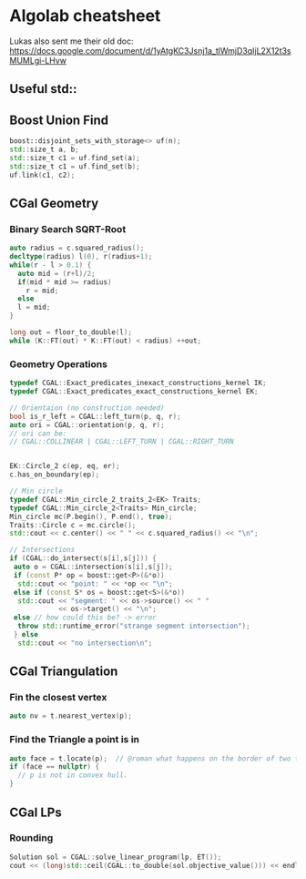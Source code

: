# Algolab cheatsheet
Lukas also sent me their old doc: https://docs.google.com/document/d/1yAtgKC3Jsnj1a_tlWmjD3qIjL2X12t3sMUMLgi-LHvw
## Useful std::

## Boost Union Find

```cpp
boost::disjoint_sets_with_storage<> uf(n);
std::size_t a, b;
std::size_t c1 = uf.find_set(a);
std::size_t c1 = uf.find_set(b);
uf.link(c1, c2);

```

## CGal Geometry


### Binary Search SQRT-Root
```cpp
auto radius = c.squared_radius();
decltype(radius) l(0), r(radius+1);
while(r - l > 0.1) {
  auto mid = (r+l)/2;
  if(mid * mid >= radius) 
    r = mid;
  else 
  l = mid;
}

long out = floor_to_double(l);
while (K::FT(out) * K::FT(out) < radius) ++out;
```

### Geometry Operations

```cpp
typedef CGAL::Exact_predicates_inexact_constructions_kernel IK;
typedef CGAL::Exact_predicates_exact_constructions_kernel EK;

// Orientaion (no construction needed)
bool is_r_left = CGAL::left_turn(p, q, r);
auto ori = CGAL::orientation(p, q, r);
// ori can be:
// CGAL::COLLINEAR | CGAL::LEFT_TURN | CGAL::RIGHT_TURN


EK::Circle_2 c(ep, eq, er);
c.has_on_boundary(ep);

// Min circle
typedef CGAL::Min_circle_2_traits_2<EK> Traits;
typedef CGAL::Min_circle_2<Traits> Min_circle;
Min_circle mc(P.begin(), P.end(), true);
Traits::Circle c = mc.circle();
std::cout << c.center() << " " << c.squared_radius() << "\n";

// Intersections
if (CGAL::do_intersect(s[i],s[j])) {
 auto o = CGAL::intersection(s[i],s[j]);
 if (const P* op = boost::get<P>(&*o))
  std::cout << "point: " << *op << "\n";
 else if (const S* os = boost::get<S>(&*o))
  std::cout << "segment: " << os->source() << " "
            << os->target() << "\n";
 else // how could this be? -> error
  throw std::runtime_error("strange segment intersection");
 } else
  std::cout << "no intersection\n";


```

## CGal Triangulation

### Fin the closest vertex 
```cpp
auto nv = t.nearest_vertex(p);
```

### Find the Triangle a point is in
```cpp
auto face = t.locate(p);  // @roman what happens on the border of two triangles
if (face == nullptr) {
  // p is not in convex hull.
}
```

## CGal LPs

### Rounding
```cpp
Solution sol = CGAL::solve_linear_program(lp, ET());
cout << (long)std::ceil(CGAL::to_double(sol.objective_value())) << endl;
```
